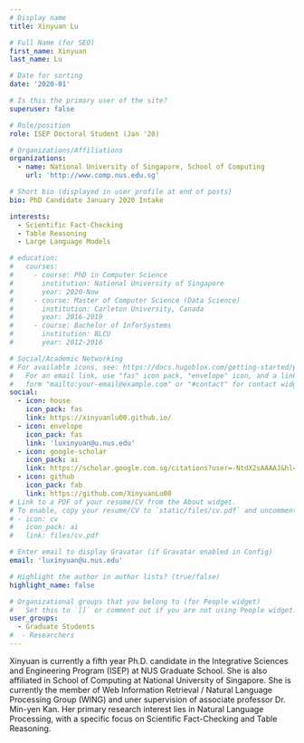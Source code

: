 ```yaml
---
# Display name
title: Xinyuan Lu

# Full Name (for SEO)
first_name: Xinyuan
last_name: Lu

# Date for sorting
date: '2020-01'

# Is this the primary user of the site?
superuser: false

# Role/position
role: ISEP Doctoral Student (Jan '20)

# Organizations/Affiliations
organizations:
  - name: National University of Singapore, School of Computing
    url: 'http://www.comp.nus.edu.sg'

# Short bio (displayed in user profile at end of posts)
bio: PhD Candidate January 2020 Intake

interests:
  - Scientific Fact-Checking
  - Table Reasoning
  - Large Language Models

# education:
#   courses:
#     - course: PhD in Computer Science
#       institution: National University of Singapore
#       year: 2020-Now
#     - course: Master of Computer Science (Data Science)
#       institution: Carleton University, Canada
#       year: 2016-2019
#     - course: Bachelor of InforSystems
#       institution: BLCU
#       year: 2012-2016

# Social/Academic Networking
# For available icons, see: https://docs.hugoblox.com/getting-started/page-builder/#icons
#   For an email link, use "fas" icon pack, "envelope" icon, and a link in the
#   form "mailto:your-email@example.com" or "#contact" for contact widget.
social:
  - icon: house
    icon_pack: fas
    link: https://xinyuanlu00.github.io/
  - icon: envelope
    icon_pack: fas
    link: 'luxinyuan@u.nus.edu'
  - icon: google-scholar
    icon_pack: ai
    link: https://scholar.google.com.sg/citations?user=-NtdX2sAAAAJ&hl=en
  - icon: github
    icon_pack: fab
    link: https://github.com/XinyuanLu00
# Link to a PDF of your resume/CV from the About widget.
# To enable, copy your resume/CV to `static/files/cv.pdf` and uncomment the lines below.
# - icon: cv
#   icon_pack: ai
#   link: files/cv.pdf

# Enter email to display Gravatar (if Gravatar enabled in Config)
email: 'luxinyuan@u.nus.edu'

# Highlight the author in author lists? (true/false)
highlight_name: false

# Organizational groups that you belong to (for People widget)
#   Set this to `[]` or comment out if you are not using People widget.
user_groups:
  - Graduate Students
#  - Researchers
---
```


Xinyuan is currently a fifth year Ph.D. candidate in the Integrative Sciences and Engineering Program (ISEP) at NUS Graduate School. She is also affiliated in School of Computing at National University of Singapore.
She is currently the member of Web Information Retrieval / Natural Language Processing Group (WING) and uner supervision of associate professor Dr. Min-yen Kan. Her primary research interest lies in Natural Language Processing, with a specific focus on Scientific Fact-Checking and Table Reasoning.

